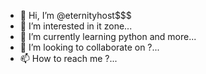 - 👋 Hi, I’m @eternityhost$$$
- 👀 I’m interested in it zone...
- 🌱 I’m currently learning python and more...
- 💞️ I’m looking to collaborate on ?...
- 📫 How to reach me ?...

<!---
eternityhost/eternityhost is a ✨ special ✨ repository because its `README.md` (this file) appears on your GitHub profile.
You can click the Preview link to take a look at your changes.
--->
